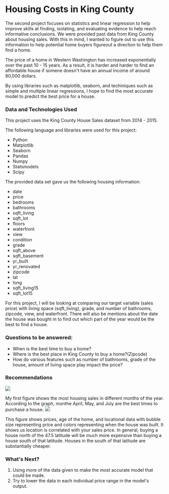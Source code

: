 # Housing Costs in King County

The  second project focuses on statistics and linear regression to help  improve  skills at finding, isolating, and evaluating evidence to help reach informative conclusions. We were provided past data from King County about housing sales. With this in mind, I wanted to figure out to use this information to help potential home buyers figureout a direction to help them find a home. 

The price of a home in Western Washington has increased exponentially over the past 10 - 15 years. As a result, it is harder and harder to find an affordable house if somene doesn't have an annual income of around 80,000 dollars. 

By using libraries such as matplotlib, seaborn, and techiniques such as simple and multiple linear regressions, I hope to find the most accurate model to predict the best price for a house. 

### Data and Technologies Used

This project uses the King County House Sales dataset from 2014 - 2015. 

The following language and libraries were used for this project:

* Python
* Matplotlib
* Seaborn
* Pandas
* Numpy
* Statsmodels
* Scipy

The provided data set gave us the following housing information:

* date
* price
* bedrooms
* bathrooms
* sqft_living
* sqft_lot
* floors
* waterfront
* view
* condition
* grade
* sqft_above
* sqft_basement
* yr_built
* yr_renovated
* zipcode
* lat
* long
* sqft_living15
* sqft_lot15

For this project, I will be looking at comparing our target variable (sales price) with living space (sqft_living), grade, and number of bathrooms, zipcode, view, and waterfront. There will also be mentions about the date the house was bought in  to find out which part of the year would be the best to find a house. 
### Questions to be answered:

- When is the best time to buy a home?
- Where is the best place in King County to buy a home?(Zipcode)
- How do various features such as number of bathrooms, grade of the house, amount of living space play impact the price? 


### Recommendations

![](/images/Sales_By_Month.png)


My first figure shows the most housing sales in different months of the year. According to the graph, monthe April, May, and July are the best times to purchase a house. 
![](King_County_Analysis_Images/KingCountyinCircles.jpg)


This figure shows prices, age of the home, and locational data with bubble size representing price and colors representing when the house was built. It shows us location is correlated with your sales price. In general, buying a house north of the 47.5 latitude will be much more expensive than buying a house south of that latitude. Houses in the south of that latitude are substantially cheaper. 




### What's Next?

1. Using more of the data given to make the most accurate model that could be made. 
2. Try to lower the data in each individual price range in the model's output. 
